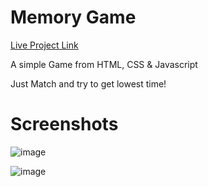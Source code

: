 # Memory Game

[Live Project Link](https://ap-jain.github.io/memoryGame/)

A simple Game from HTML, CSS & Javascript

Just Match and try to get lowest time!

# Screenshots

![image](https://user-images.githubusercontent.com/34815317/176693565-e0406f33-b9a4-4d1e-9d60-f376b7ce4599.png)

![image](https://user-images.githubusercontent.com/34815317/176693664-9b6a4df3-f07f-47d6-9857-5ce175e42caa.png)

